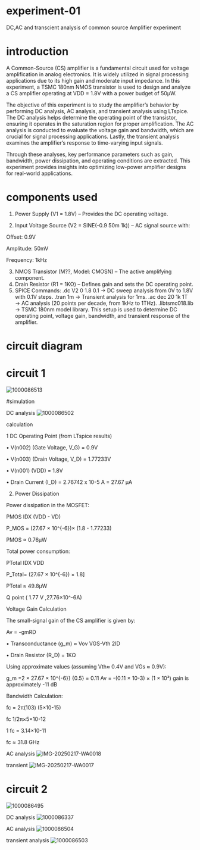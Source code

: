 # experiment-01 
DC,AC and transcient analysis of common source Amplifier experiment 
# introduction

A Common-Source (CS) amplifier is a fundamental circuit used for voltage amplification in analog electronics. It is widely utilized in signal processing applications due to its high gain and moderate input impedance. In this experiment, a TSMC 180nm NMOS transistor is used to design and analyze a CS amplifier operating at VDD = 1.8V with a power budget of 50µW.

The objective of this experiment is to study the amplifier’s behavior by performing DC analysis, AC analysis, and transient analysis using LTspice. The DC analysis helps determine the operating point of the transistor, ensuring it operates in the saturation region for proper amplification. The AC analysis is conducted to evaluate the voltage gain and bandwidth, which are crucial for signal processing applications. Lastly, the transient analysis examines the amplifier’s response to time-varying input signals.

Through these analyses, key performance parameters such as gain, bandwidth, power dissipation, and operating conditions are extracted. This experiment provides insights into optimizing low-power amplifier designs for real-world applications.


# components used 

1. Power Supply (V1 = 1.8V) – Provides the DC operating voltage.


2. Input Voltage Source (V2 = SINE(-0.9 50m 1k)) – AC signal source with:

Offset: 0.9V

Amplitude: 50mV

Frequency: 1kHz

3. NMOS Transistor (M??, Model: CMOSN) – The active amplifying component.
4. Drain Resistor (R1 = 1KΩ) – Defines gain and sets the DC operating point.
5. SPICE Commands:
.dc V2 0 1.8 0.1 → DC sweep analysis from 0V to 1.8V with 0.1V steps.
.tran 1m → Transient analysis for 1ms.
.ac dec 20 1k 1T → AC analysis (20 points per decade, from 1kHz to 1THz).
.libtsmc018.lib → TSMC 180nm model library.
This setup is used to determine DC operating point, voltage gain, bandwidth, and transient response of the amplifier.

# circuit diagram 
# circuit 1

![1000086513](https://github.com/user-attachments/assets/65689cb2-3d74-4747-aec1-55fd172eb593)

#simulation

DC analysis 
![1000086502](https://github.com/user-attachments/assets/89517c7f-2d95-4ef2-9ee6-343e9c7e976e)

calculation 

1 DC Operating Point (from LTspice results)

• V(n002) (Gate Voltage, V_G) = 0.9V

• V(n003) (Drain Voltage, V_D) = 1.77233V

• V(n001) (VDD) = 1.8V

• Drain Current (I_D) = 2.76742 x 10-5 A = 27.67 μΑ

2. Power Dissipation

Power dissipation in the MOSFET:

PMOS IDX (VDD - VD)

P_MOS = (27.67 × 10^{-6})× (1.8 - 1.77233) 

PMOS ≈ 0.76μW

Total power consumption:

PTotal IDX VDD

P_Total= (27.67 × 10^{-6}) × 1.8]

PTotal ≈ 49.8µW

Q point ( 1.77 V ,27.76×10^-6A)

Voltage Gain Calculation

The small-signal gain of the CS amplifier is given by:

Av = -gmRD

• Transconductance (g_m) ≈ Vov VGS-Vth 2ID 

• Drain Resistor (R_D) = 1ΚΩ

Using approximate values (assuming Vth≈ 0.4V and VGs ≈ 0.9V):

g_m =2 × 27.67 × 10^{-6}} {0.5} = 0.11
Av = -(0.11 × 10-3) × (1 × 10³)
gain is approximately -11 dB


Bandwidth Calculation:

fc = 2π(103) (5×10-15)

fc 1/2π×5×10-12

1 fc = 3.14×10-11

fc ≈ 31.8 GHz


AC analysis 
![IMG-20250217-WA0018](https://github.com/user-attachments/assets/1a54421d-ce1d-43d7-b3f6-7380b9e462a0)

transient 
![IMG-20250217-WA0017](https://github.com/user-attachments/assets/79ab637a-e409-4d58-af90-9f3e80ed3923)

# circuit 2
 ![1000086495](https://github.com/user-attachments/assets/c449d331-ad59-486b-8e4d-95606bd1f0f9)

DC analysis 
![1000086337](https://github.com/user-attachments/assets/593a5821-66fb-4d6a-9a35-57e3ad91e218)


AC analysis 
![1000086504](https://github.com/user-attachments/assets/2eafa119-aa7e-4c85-89f9-e968277a6001)

transient analysis 
![1000086503](https://github.com/user-attachments/assets/8d7ae470-29e5-4635-88c0-bb02f618141a)








